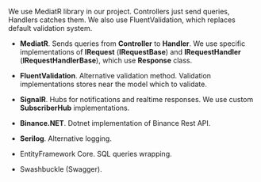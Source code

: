 We use MediatR library in our project. Controllers just send queries, Handlers catches them.
We also use FluentValidation, which replaces default validation system.

- **MediatR**. Sends queries from **Controller** to **Handler**. We use specific implementations of **IRequest** (**IRequestBase**) and **IRequestHandler** (**IRequestHandlerBase**), which use **Response** class.

- **FluentValidation**. Alternative validation method. Validation implementations stores near the model which to validate.

- **SignalR**. Hubs for notifications and realtime responses. We use custom **SubscriberHub** implementations.

- **Binance.NET**. Dotnet implementation of Binance Rest API.

- **Serilog**. Alternative logging.

- EntityFramework Core. SQL queries wrapping.

- Swashbuckle (Swagger).